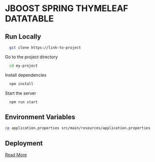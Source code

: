 
# JBOOST SPRING THYMELEAF DATATABLE

## Run Locally

```bash
  git clone https://link-to-project
```

Go to the project directory

```bash
  cd my-project
```

Install dependencies

```bash
  npm install
```

Start the server

```bash
  npm run start
```


## Environment Variables

```bash
cp application.properties src/main/resources/application.properties
```

## Deployment

[Read More](http://www.sgaemsolutions.com/2019/06/preparing-your-spring-boot-app-to.html)
